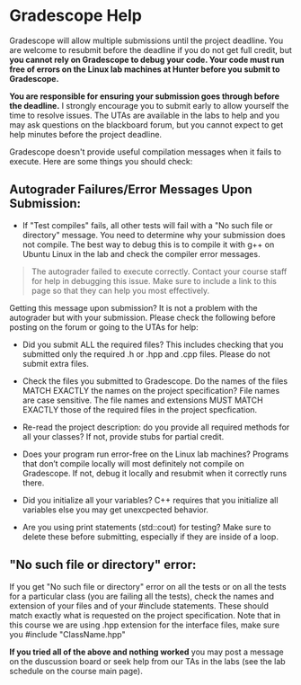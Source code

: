 
# Gradescope Help

Gradescope will allow multiple submissions until the project deadline. You are welcome to resubmit before the deadline if you do not get full credit, but **you cannot rely on Gradescope to debug your code. Your code must run free of errors on the Linux lab machines at Hunter before you submit to Gradescope.**    

**You are responsible for ensuring your submission goes through before the deadline.** I strongly encourage you to submit early to allow yourself the time to resolve issues. The UTAs  are available in the labs to help and you may ask questions on the blackboard forum, but you cannot expect to get help minutes before the project deadline.

Gradescope doesn't provide useful compilation messages when it fails to execute. Here are some things you should check:
  
## Autograder Failures/Error Messages Upon Submission:
- If "Test compiles" fails, all other tests will fail with a "No such file or directory" message. You need to determine why your submission does not compile. The best way to debug this is to compile it with g++ on Ubuntu Linux in the lab and check the compiler error messages.  

> The autograder failed to execute correctly. Contact your course staff for help in debugging this issue. Make sure to include a link to this page so that they can help you most effectively.

Getting this message upon submission? It is not a problem with the autograder but with your submission. Please check the following before posting on the forum or going to the UTAs for help:

- Did you submit ALL the required files? This includes checking that you submitted only the required .h or .hpp and .cpp files. Please do not submit extra files.

- Check the files you submitted to Gradescope. Do the names of the files MATCH EXACTLY the names on the project specification? File names are case sensitive. The file names and extensions MUST MATCH EXACTLY those of the required files in the project specfication.

- Re-read the project description: do you provide all required methods for all your classes? If not, provide stubs for partial credit.

- Does your program run error-free on the Linux lab machines? Programs that don’t compile locally will most definitely not compile on Gradescope. If not, debug it locally and resubmit when it correctly runs there.

- Did you initialize all your variables? C++ requires that you initialize all variables else you may get unexcpected behavior.

- Are you using print statements (std::cout) for testing? Make sure to delete these before submitting, especially if they are inside of a loop.

## "No such file or directory" error:
If you get "No such file or directory" error on all the tests or on all the tests for a particular class (you are failing all the tests), check the names and extension of your files and of your #include statements. These should match exactly what is requested on the project specification. Note that in this course we are using .hpp extension for the interface files, make sure you #include "ClassName.hpp"

**If you tried all of the above and nothing worked** you may post a message on the duscussion board or seek help from our TAs in the labs (see the lab schedule on the course main page).
